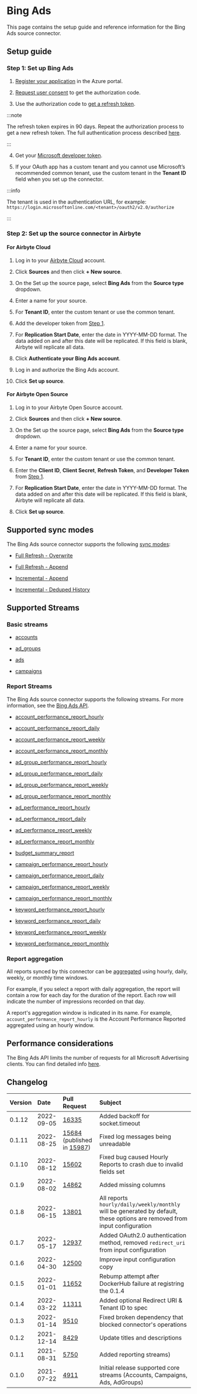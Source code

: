 # Bing Ads

This page contains the setup guide and reference information for the Bing Ads source connector.

## Setup guide

### Step 1: Set up Bing Ads

1. [Register your application](https://docs.microsoft.com/en-us/advertising/guides/authentication-oauth-register?view=bingads-13) in the Azure portal.

2. [Request user consent](https://docs.microsoft.com/en-us/advertising/guides/authentication-oauth-consent?view=bingads-13l) to get the authorization code.

3. Use the authorization code to [get a refresh token](https://docs.microsoft.com/en-us/advertising/guides/authentication-oauth-get-tokens?view=bingads-13).

:::note

The refresh token expires in 90 days. Repeat the authorization process to get a new refresh token. The full authentication process described [here](https://docs.microsoft.com/en-us/advertising/guides/get-started?view=bingads-13#access-token).

:::

4. Get your [Microsoft developer token](https://docs.microsoft.com/en-us/advertising/guides/get-started?view=bingads-13#get-developer-token).

5. If your OAuth app has a custom tenant and you cannot use Microsoft’s recommended common tenant, use the custom tenant in the **Tenant ID** field when you set up the connector.

:::info

The tenant is used in the authentication URL, for example: `https://login.microsoftonline.com/<tenant>/oauth2/v2.0/authorize`

:::

### Step 2: Set up the source connector in Airbyte

#### For Airbyte Cloud

1. Log in to your [Airbyte Cloud](https://cloud.airbyte.io/workspaces) account.

2. Click **Sources** and then click **+ New source**.

3. On the Set up the source page, select **Bing Ads** from the **Source type** dropdown.

4. Enter a name for your source.

5. For **Tenant ID**, enter the custom tenant or use the common tenant. 

6. Add the developer token from [Step 1](#step-1-set-up-bing-ads). 

7. For **Replication Start Date**, enter the date in YYYY-MM-DD format. The data added on and after this date will be replicated. If this field is blank, Airbyte will replicate all data.

8. Click **Authenticate your Bing Ads account**.

9. Log in and authorize the Bing Ads account.

10. Click **Set up source**.  

#### For Airbyte Open Source

1. Log in to your Airbyte Open Source account.

2. Click **Sources** and then click **+ New source**.

3. On the Set up the source page, select **Bing Ads** from the **Source type** dropdown.

4. Enter a name for your source.

5. For **Tenant ID**, enter the custom tenant or use the common tenant. 

6. Enter the **Client ID**, **Client Secret**, **Refresh Token**, and **Developer Token** from [Step 1](#step-1-set-up-bing-ads).

7. For **Replication Start Date**, enter the date in YYYY-MM-DD format. The data added on and after this date will be replicated. If this field is blank, Airbyte will replicate all data.

8. Click **Set up source**.

## Supported sync modes

The Bing Ads source connector supports the following [sync modes](https://docs.airbyte.com/cloud/core-concepts#connection-sync-modes):

* [Full Refresh - Overwrite](https://docs.airbyte.com/understanding-airbyte/glossary#full-refresh-sync)

* [Full Refresh - Append](https://docs.airbyte.com/understanding-airbyte/connections/full-refresh-append)

* [Incremental - Append](https://docs.airbyte.com/understanding-airbyte/connections/incremental-append)

* [Incremental - Deduped History](https://docs.airbyte.com/understanding-airbyte/connections/incremental-deduped-history)

## Supported Streams

### Basic streams

- [accounts](https://docs.microsoft.com/en-us/advertising/customer-management-service/searchaccounts?view=bingads-13)

- [ad_groups](https://docs.microsoft.com/en-us/advertising/campaign-management-service/getadgroupsbycampaignid?view=bingads-13)

- [ads](https://docs.microsoft.com/en-us/advertising/campaign-management-service/getadsbyadgroupid?view=bingads-13)

- [campaigns](https://docs.microsoft.com/en-us/advertising/campaign-management-service/getcampaignsbyaccountid?view=bingads-13)

### Report Streams

The Bing Ads source connector supports the following streams. For more information, see the [Bing Ads API](https://docs.microsoft.com/en-us/advertising/guides/?view=bingads-13).

- [account_performance_report_hourly](https://docs.microsoft.com/en-us/advertising/reporting-service/accountperformancereportrequest?view=bingads-13)

- [account_performance_report_daily](https://docs.microsoft.com/en-us/advertising/reporting-service/accountperformancereportrequest?view=bingads-13)

- [account_performance_report_weekly](https://docs.microsoft.com/en-us/advertising/reporting-service/accountperformancereportrequest?view=bingads-13)

- [account_performance_report_monthly](https://docs.microsoft.com/en-us/advertising/reporting-service/accountperformancereportrequest?view=bingads-13)

- [ad_group_performance_report_hourly](https://docs.microsoft.com/en-us/advertising/reporting-service/adgroupperformancereportrequest?view=bingads-13)

- [ad_group_performance_report_daily](https://docs.microsoft.com/en-us/advertising/reporting-service/adgroupperformancereportrequest?view=bingads-13)

- [ad_group_performance_report_weekly](https://docs.microsoft.com/en-us/advertising/reporting-service/adgroupperformancereportrequest?view=bingads-13)

- [ad_group_performance_report_monthly](https://docs.microsoft.com/en-us/advertising/reporting-service/adgroupperformancereportrequest?view=bingads-13)

- [ad_performance_report_hourly](https://docs.microsoft.com/en-us/advertising/reporting-service/adperformancereportrequest?view=bingads-13)

- [ad_performance_report_daily](https://docs.microsoft.com/en-us/advertising/reporting-service/adperformancereportrequest?view=bingads-13)

- [ad_performance_report_weekly](https://docs.microsoft.com/en-us/advertising/reporting-service/adperformancereportrequest?view=bingads-13)

- [ad_performance_report_monthly](https://docs.microsoft.com/en-us/advertising/reporting-service/adperformancereportrequest?view=bingads-13)

- [budget_summary_report](https://docs.microsoft.com/en-us/advertising/reporting-service/budgetsummaryreportrequest?view=bingads-13)

- [campaign_performance_report_hourly](https://docs.microsoft.com/en-us/advertising/reporting-service/campaignperformancereportrequest?view=bingads-13)

- [campaign_performance_report_daily](https://docs.microsoft.com/en-us/advertising/reporting-service/campaignperformancereportrequest?view=bingads-13)

- [campaign_performance_report_weekly](https://docs.microsoft.com/en-us/advertising/reporting-service/campaignperformancereportrequest?view=bingads-13)

- [campaign_performance_report_monthly](https://docs.microsoft.com/en-us/advertising/reporting-service/campaignperformancereportrequest?view=bingads-13)

- [keyword_performance_report_hourly](https://docs.microsoft.com/en-us/advertising/reporting-service/keywordperformancereportrequest?view=bingads-13)

- [keyword_performance_report_daily](https://docs.microsoft.com/en-us/advertising/reporting-service/keywordperformancereportrequest?view=bingads-13)

- [keyword_performance_report_weekly](https://docs.microsoft.com/en-us/advertising/reporting-service/keywordperformancereportrequest?view=bingads-13)

- [keyword_performance_report_monthly](https://docs.microsoft.com/en-us/advertising/reporting-service/keywordperformancereportrequest?view=bingads-13)


### Report aggregation

All reports synced by this connector can be [aggregated](https://docs.microsoft.com/en-us/advertising/reporting-service/reportaggregation?view=bingads-13) using hourly, daily, weekly, or monthly time windows. 

For example, if you select a report with daily aggregation, the report will contain a row for each day for the duration of the report. Each row will indicate the number of impressions recorded on that day.


A report's aggregation window is indicated in its name. For example, `account_performance_report_hourly` is the Account Performance Reported aggregated using an hourly window.

## Performance considerations

The Bing Ads API limits the number of requests for all Microsoft Advertising clients. You can find detailed info [here](https://docs.microsoft.com/en-us/advertising/guides/services-protocol?view=bingads-13#throttling).

## Changelog

| Version | Date       | Pull Request                                             | Subject                                                                                                                    |
| :------ | :--------- | :------------------------------------------------------- | :------------------------------------------------------------------------------------------------------------------------- |
| 0.1.12  | 2022-09-05 | [16335](https://github.com/airbytehq/airbyte/pull/16335) | Added backoff for socket.timeout                                                                                           |
| 0.1.11  | 2022-08-25 | [15684](https://github.com/airbytehq/airbyte/pull/15684) (published in [15987](https://github.com/airbytehq/airbyte/pull/15987))| Fixed log messages being unreadable                 |
| 0.1.10  | 2022-08-12 | [15602](https://github.com/airbytehq/airbyte/pull/15602) | Fixed bug caused Hourly Reports to crash due to invalid fields set                                                         |
| 0.1.9   | 2022-08-02 | [14862](https://github.com/airbytehq/airbyte/pull/14862) | Added missing columns                                                                                                      |
| 0.1.8   | 2022-06-15 | [13801](https://github.com/airbytehq/airbyte/pull/13801) | All reports `hourly/daily/weekly/monthly` will be generated by default, these options are removed from input configuration |
| 0.1.7   | 2022-05-17 | [12937](https://github.com/airbytehq/airbyte/pull/12937) | Added OAuth2.0 authentication method, removed `redirect_uri` from input configuration                                      |
| 0.1.6   | 2022-04-30 | [12500](https://github.com/airbytehq/airbyte/pull/12500) | Improve input configuration copy                                                                                           |
| 0.1.5   | 2022-01-01 | [11652](https://github.com/airbytehq/airbyte/pull/11652) | Rebump attempt after DockerHub failure at registring the 0.1.4                                                             |
| 0.1.4   | 2022-03-22 | [11311](https://github.com/airbytehq/airbyte/pull/11311) | Added optional Redirect URI & Tenant ID to spec                                                                            |
| 0.1.3   | 2022-01-14 | [9510](https://github.com/airbytehq/airbyte/pull/9510)   | Fixed broken dependency that blocked connector's operations                                                                |
| 0.1.2   | 2021-12-14 | [8429](https://github.com/airbytehq/airbyte/pull/8429)   | Update titles and descriptions                                                                                             |
| 0.1.1   | 2021-08-31 | [5750](https://github.com/airbytehq/airbyte/pull/5750)   | Added reporting streams\)                                                                                                  |
| 0.1.0   | 2021-07-22 | [4911](https://github.com/airbytehq/airbyte/pull/4911)   | Initial release supported core streams \(Accounts, Campaigns, Ads, AdGroups\)                                              |
